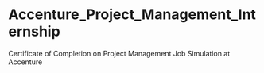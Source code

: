 # Accenture_Project_Management_Internship
Certificate of Completion on  Project Management Job Simulation at Accenture
